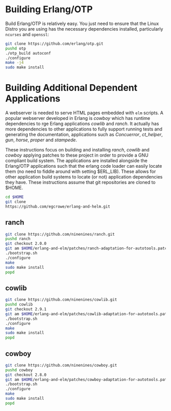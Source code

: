 # Building Erlang/OTP
Build Erlang/OTP is relatively easy. You just need to ensure that the
Linux Distro you are using has the necessary dependencies installed,
particularly `ncurses` and `openssl`:
```sh
git clone https://github.com/erlang/otp.git
pushd otp
./otp_build autoconf
./configure
make -j4
sudo make install
```

# Building Additional Dependent Applications
A webserver is needed to serve HTML pages embedded with `elm`
scripts. A popular webserver developed in Erlang is *cowboy* which has
runtime dependencies to rge Erlang applications *cowlib* and
*ranch*. It actually has more dependencies to other applications to
fully support running tests and generating the documentation,
applications such as *Concuerror*, *ct_helper*, *gun*, *horse*,
*proper* and *stampede*.

These instructions focus on building and installing *ranch*, *cowlib*
and *cowboy* applying patches to these project in order to provide a
GNU compliant build system. The applications are installed alongside
the Erlang/OTP applications such that the erlang code loader can
easily locate them (no need to fiddle around with setting
$ERL_LIB). These allows for other application build systems to locate
(or not) application dependencies they have. These instructions assume
that git repositories are cloned to $HOME.
```sh
cd $HOME
git clone
https://github.com/egcrowe/erlang-and-helm.git
```

## ranch
```sh
git clone https://github.com/ninenines/ranch.git
pushd ranch
git checkout 2.0.0
git am $HOME/erlang-and-elm/patches/ranch-adaptation-for-autotools.patch
./bootstrap.sh
./configure
make
sudo make install
popd
```

## cowlib
```sh
git clone https://github.com/ninenines/cowlib.git
pushd cowlib
git checkout 2.9.1
git am $HOME/erlang-and-elm/patches/cowlib-adaptation-for-autotools.patch
./bootstrap.sh
./configure
make
sudo make install
popd
```

## cowboy
```sh
git clone https://github.com/ninenines/cowboy.git
pushd cowboy
git checkout 2.8.0
git am $HOME/erlang-and-elm/patches/cowboy-adaptation-for-autotools.patch
./bootstrap.sh
./configure
make
sudo make install
popd
```
